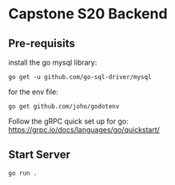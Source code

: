 # Capstone S20 Backend

## Pre-requisits
install the go mysql library:
```
go get -u github.com/go-sql-driver/mysql
```
for the env file:
```
go get github.com/joho/godotenv
```
Follow the gRPC quick set up for go: https://grpc.io/docs/languages/go/quickstart/

## Start Server
```
go run . 
```